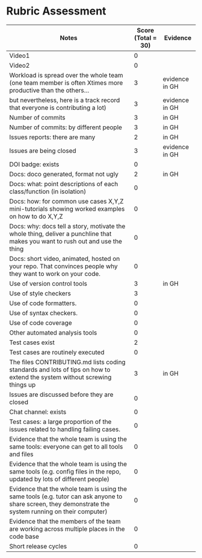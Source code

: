 # Rubric Assessment

| Notes                                                                                                                                                   | **Score (Total = 30)** | Evidence                                                                                                       |
| ------------------------------------------------------------------------------------------------------------------------------------------------------- | ------- | -------------------------------------------------------------------------------------------------------------- |
|Video1|0||
|Video2|0||
| Workload is spread over the whole team (one team member is often Xtimes more productive than the others…                                                | 3       | evidence in GH                                                                                                               |
| but nevertheless, here is a track record that everyone is contributing a lot)                                                                           | 3       | evidence in GH                                                                                                 |
| Number of commits                                                                                                                                       | 3       | in GH                                                                                                          |
| Number of commits: by different people                                                                                                                  | 3       | in GH                                                                                                          |
| Issues reports: there are many                                                                                                                          | 2       | in GH                                                                                                          |
| Issues are being closed                                                                                                                                 | 3       | evidence in GH                                                                                                 |
| DOI badge: exists                                                                                                                                       | 0       |                                                                                                                |
| Docs: doco generated, format not ugly                                                                                                                   | 2       | in GH                                                                                                          |
| Docs: what: point descriptions of each class/function (in isolation)                                                                                    | 0       |                                                                                                                |
| Docs: how: for common use cases X,Y,Z mini-tutorials showing worked examples on how to do X,Y,Z                                                         | 0       |                                                                                                                |
| Docs: why: docs tell a story, motivate the whole thing, deliver a punchline that makes you want to rush out and use the thing                           | 0       |                                                                                                                |
| Docs: short video, animated, hosted on your repo. That convinces people why they want to work on your code.                                             | 0       |                                                                                                                |
| Use of version control tools                                                                                                                            | 3       | in GH                                                                                                          |
| Use of style checkers                                                                                                                                   | 3       |                                                                          |
| Use of code formatters.                                                                                                                                 | 0       |                                                         |
| Use of syntax checkers.                                                                                                                                 | 0       |                                                               |
| Use of code coverage                                                                                                                                    | 0       |                                                                                              |
| Other automated analysis tools                                                                                                                          | 0       |                                                                                              |
| Test cases exist                                                                                                                                        | 2       |                                         |
| Test cases are routinely executed                                                                                                                       | 0       |                                    |
| The files CONTRIBUTING.md lists coding standards and lots of tips on how to extend the system without screwing things up| 3       | in GH                                                                                                          |
| Issues are discussed before they are closed                                                                                                             | 0       |                                                     |
| Chat channel: exists                                                                                                                                    | 0       |                                                                                             |
| Test cases: a large proportion of the issues related to handling failing cases.                                                                         | 0       |                                                                 |
| Evidence that the whole team is using the same tools: everyone can get to all tools and files                                                           | 0       |                                                                                                                |
| Evidence that the whole team is using the same tools (e.g. config files in the repo, updated by lots of different people)                               | 0       |                                                                                                                |
| Evidence that the whole team is using the same tools (e.g. tutor can ask anyone to share screen, they demonstrate the system running on their computer) | 0       |                                                                                                                |
| Evidence that the members of the team are working across multiple places in the code base                                                               | 0       |                                                                                                                |
| Short release cycles                                                                                                                                    | 0       | |
